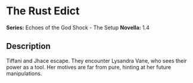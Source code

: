 # The Rust Edict

**Series:** Echoes of the God Shock - The Setup
**Novella:** 1.4

## Description

Tiffani and Jhace escape. They encounter Lysandra Vane, who sees their power as a tool. Her motives are far from pure, hinting at her future manipulations.

